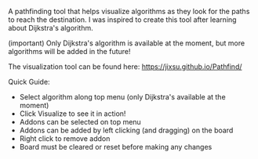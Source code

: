 A pathfinding tool that helps visualize algorithms as they look for the paths to reach the destination. I was inspired to create this tool after learning about Dijkstra's algorithm.

(important) Only Dijkstra's algorithm is available at the moment, but more algorithms will be added in the future!

The visualization tool can be found here: https://jixsu.github.io/Pathfind/

Quick Guide:

- Select algorithm along top menu (only Dijkstra's available at the moment)
- Click Visualize to see it in action!
- Addons can be selected on top menu
- Addons can be added by left clicking (and dragging) on the board
- Right click to remove addon
- Board must be cleared or reset before making any changes
